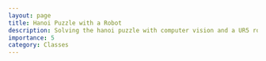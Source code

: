 ```yaml
---
layout: page
title: Hanoi Puzzle with a Robot
description: Solving the hanoi puzzle with computer vision and a UR5 robot arm 
importance: 5
category: Classes
---
```


